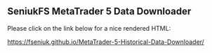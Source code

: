 ## SeniukFS MetaTrader 5 Data Downloader

Please click on the link below for a nice rendered HTML:

https://fseniuk.github.io/MetaTrader-5-Historical-Data-Downloader/
